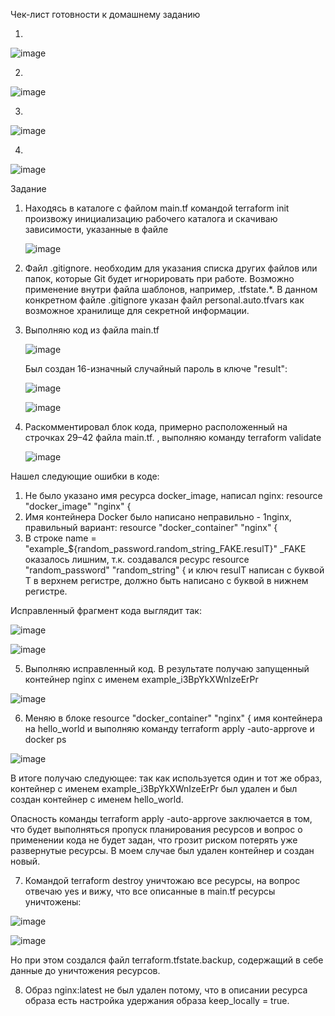 Чек-лист готовности к домашнему заданию

1. 

![image](https://github.com/inyushov/devops-netology/assets/127683348/ffac063f-2ced-4fdd-9d2a-44192439b133)

2. 

![image](https://github.com/inyushov/devops-netology/assets/127683348/7027e181-5a2c-4cd1-a08e-d42f9dca405d)

3.

![image](https://github.com/inyushov/devops-netology/assets/127683348/2b19bb13-6e33-437a-bcc1-d1eee11ccef4)

4.

![image](https://github.com/inyushov/devops-netology/assets/127683348/23f61555-4013-4c9c-83df-d5434742c3c9)


Задание


1. Находясь в каталоге с файлом main.tf командой terraform init произвожу инициализацию рабочего каталога и скачиваю зависимости, указанные в файле
   
   ![image](https://github.com/inyushov/devops-netology/assets/127683348/fa870a41-44b4-4346-ba01-86dfb01374fa)

2. Файл .gitignore. необходим для указания списка других файлов или папок, которые Git будет игнорировать при работе. Возможно применение внутри файла шаблонов, например, .tfstate.*. В данном конкретном файле .gitignore указан файл personal.auto.tfvars как возможное хранилище для секретной информации.

3. Выполняю код из файла main.tf

   ![image](https://github.com/inyushov/devops-netology/assets/127683348/91cfea8a-1745-4976-9d95-9fc9ec254c43)

   Был создан 16-изначный случайный пароль в ключе "result":

   ![image](https://github.com/inyushov/devops-netology/assets/127683348/dcea3afc-7256-4ab6-9281-4c669b2562fd)

   ![image](https://github.com/inyushov/devops-netology/assets/127683348/45b4dc96-ad2d-4c55-83ce-77f91e7fb40e)



5. Раскомментировал блок кода, примерно расположенный на строчках 29–42 файла main.tf. , выполняю команду terraform validate

   ![image](https://github.com/inyushov/devops-netology/assets/127683348/113ba94c-5b86-4875-82c1-05c4cde394b1)

Нашел следующие ошибки в коде:
1. Не было указано имя ресурса docker_image, написал nginx: resource "docker_image" "nginx" {
2. Имя контейнера Docker было написано неправильно - 1nginx, правильный вариант: resource "docker_container" "nginx" {
3. В строке name = "example_${random_password.random_string_FAKE.resulT}" _FAKE оказалось лишним, т.к. создавался ресурс resource "random_password" "random_string" { и ключ resulT написан с буквой T в верхнем регистре, должно быть написано с буквой в нижнем регистре.

Исправленный фрагмент кода выглядит так:

![image](https://github.com/inyushov/devops-netology/assets/127683348/26e10c07-9239-4741-8566-87c00d9f040b)

![image](https://github.com/inyushov/devops-netology/assets/127683348/e8aed5e5-9a0a-4996-828b-e0c2714f5b6c)

5. Выполняю исправленный код. В результате получаю запущенный контейнер nginx с именем example_i3BpYkXWnIzeErPr

![image](https://github.com/inyushov/devops-netology/assets/127683348/e3258cba-be06-455c-88d6-dd684ca0c247)

6. Меняю в блоке resource "docker_container" "nginx" { имя контейнера на hello_world и выполняю команду terraform apply -auto-approve и docker ps

![image](https://github.com/inyushov/devops-netology/assets/127683348/8da17fac-1e95-49e3-abf8-9fcf98683a76)

В итоге получаю следующее: так как используется один и тот же образ, контейнер с именем example_i3BpYkXWnIzeErPr был удален и был создан контейнер с именем hello_world.

Опасность команды terraform apply -auto-approve заключается в том, что будет выполняться пропуск планирования ресурсов и вопрос о применении кода не будет задан, что грозит риском потерять уже развернутые ресурсы. В моем случае был удален контейнер и создан новый.

7. Командой terraform destroy уничтожаю все ресурсы, на вопрос отвечаю yes и вижу, что все описанные в main.tf ресурсы уничтожены:

![image](https://github.com/inyushov/devops-netology/assets/127683348/8485a859-e46c-4c38-9f1e-07d926c5e032)

![image](https://github.com/inyushov/devops-netology/assets/127683348/c3d94f59-fc3c-4f0a-b7f5-5cf181319c5b)

Но при этом создался файл terraform.tfstate.backup, содержащий в себе данные до уничтожения ресурсов.

8. Образ nginx:latest не был удален потому, что в описании ресурса образа есть настройка удержания образа keep_locally = true.

